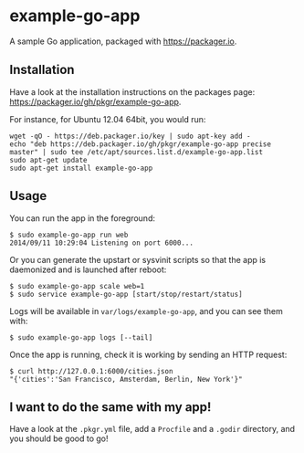example-go-app
======================

A sample Go application, packaged with <https://packager.io>.

## Installation

Have a look at the installation instructions on the packages page: <https://packager.io/gh/pkgr/example-go-app>.

For instance, for Ubuntu 12.04 64bit, you would run:

	wget -qO - https://deb.packager.io/key | sudo apt-key add -
	echo "deb https://deb.packager.io/gh/pkgr/example-go-app precise master" | sudo tee /etc/apt/sources.list.d/example-go-app.list
	sudo apt-get update
	sudo apt-get install example-go-app

## Usage

You can run the app in the foreground:

	$ sudo example-go-app run web
	2014/09/11 10:29:04 Listening on port 6000...

Or you can generate the upstart or sysvinit scripts so that the app is daemonized and is launched after reboot:

	$ sudo example-go-app scale web=1
	$ sudo service example-go-app [start/stop/restart/status]

Logs will be available in `var/logs/example-go-app`, and you can see them with:

	$ sudo example-go-app logs [--tail]

Once the app is running, check it is working by sending an HTTP request:

	$ curl http://127.0.0.1:6000/cities.json
	"{'cities':'San Francisco, Amsterdam, Berlin, New York'}"

## I want to do the same with my app!

Have a look at the `.pkgr.yml` file, add a `Procfile` and a `.godir` directory, and you should be good to go!
